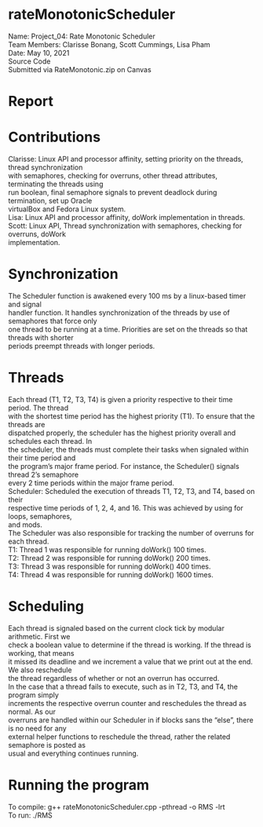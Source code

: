 # rateMonotonicScheduler


Name:
Project_04: Rate Monotonic Scheduler <br> 
Team Members: Clarisse Bonang, Scott Cummings, Lisa Pham <br> 
Date: May 10, 2021 <br> 
Source Code <br> 
Submitted via RateMonotonic.zip on Canvas <br> 
# Report
# Contributions
Clarisse: Linux API and processor affinity, setting priority on the threads, thread synchronization <br> 
with semaphores, checking for overruns, other thread attributes, terminating the threads using <br> 
run boolean, final semaphore signals to prevent deadlock during termination, set up Oracle <br> 
virtualBox and Fedora Linux system. <br> 
Lisa: Linux API and processor affinity, doWork implementation in threads.<br> 
Scott: Linux API, Thread synchronization with semaphores, checking for overruns, doWork <br> 
implementation.<br> 
# Synchronization
The Scheduler function is awakened every 100 ms by a linux-based timer and signal <br> 
handler function. It handles synchronization of the threads by use of semaphores that force only <br> 
one thread to be running at a time. Priorities are set on the threads so that threads with shorter <br> 
periods preempt threads with longer periods. <br> 
# Threads
Each thread (T1, T2, T3, T4) is given a priority respective to their time period. The thread <br> 
with the shortest time period has the highest priority (T1). To ensure that the threads are <br> 
dispatched properly, the scheduler has the highest priority overall and schedules each thread. In <br> 
the scheduler, the threads must complete their tasks when signaled within their time period and <br> 
the program’s major frame period. For instance, the Scheduler() signals thread 2’s semaphore <br> 
every 2 time periods within the major frame period.<br> 
Scheduler: Scheduled the execution of threads T1, T2, T3, and T4, based on their <br> 
respective time periods of 1, 2, 4, and 16. This was achieved by using for loops, semaphores, <br> 
and mods. <br> The Scheduler was also responsible for tracking the number of overruns for each
thread.<br> 
T1: Thread 1 was responsible for running doWork() 100 times. <br> 
T2: Thread 2 was responsible for running doWork() 200 times. <br> 
T3: Thread 3 was responsible for running doWork() 400 times. <br> 
T4: Thread 4 was responsible for running doWork() 1600 times.<br> 
# Scheduling
Each thread is signaled based on the current clock tick by modular arithmetic. First we <br> 
check a boolean value to determine if the thread is working. If the thread is working, that means <br> 
it missed its deadline and we increment a value that we print out at the end. We also reschedule <br> 
the thread regardless of whether or not an overrun has occurred.<br> 
In the case that a thread fails to execute, such as in T2, T3, and T4, the program simply <br> 
increments the respective overrun counter and reschedules the thread as normal. As our <br> 
overruns are handled within our Scheduler in if blocks sans the “else”, there is no need for any <br> 
external helper functions to reschedule the thread, rather the related semaphore is posted as <br> 
usual and everything continues running. <br> 
# Running the program <br> 
To compile: g++ rateMonotonicScheduler.cpp -pthread -o RMS -lrt <br> 
To run: ./RMS <br> 
